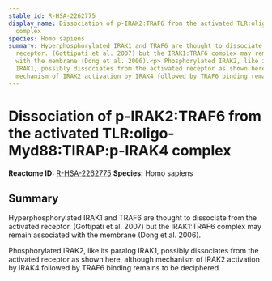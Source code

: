 ```yaml
---
stable_id: R-HSA-2262775
display_name: Dissociation of p-IRAK2:TRAF6 from the activated TLR:oligo-Myd88:TIRAP:p-IRAK4
  complex
species: Homo sapiens
summary: Hyperphosphorylated IRAK1 and TRAF6 are thought to dissociate from the activated
  receptor. (Gottipati et al. 2007) but the IRAK1:TRAF6 complex may remain associated
  with the membrane (Dong et al. 2006).<p> Phosphorylated IRAK2, like its paralog
  IRAK1, possibly dissociates from the activated receptor as shown here, although
  mechanism of IRAK2 activation by IRAK4 followed by TRAF6 binding remains to be deciphered.
---
```


# Dissociation of p-IRAK2:TRAF6 from the activated TLR:oligo-Myd88:TIRAP:p-IRAK4 complex
**Reactome ID:** [R-HSA-2262775](https://reactome.org/content/detail/R-HSA-2262775)
**Species:** Homo sapiens

## Summary

Hyperphosphorylated IRAK1 and TRAF6 are thought to dissociate from the activated receptor. (Gottipati et al. 2007) but the IRAK1:TRAF6 complex may remain associated with the membrane (Dong et al. 2006).<p> Phosphorylated IRAK2, like its paralog IRAK1, possibly dissociates from the activated receptor as shown here, although mechanism of IRAK2 activation by IRAK4 followed by TRAF6 binding remains to be deciphered.
